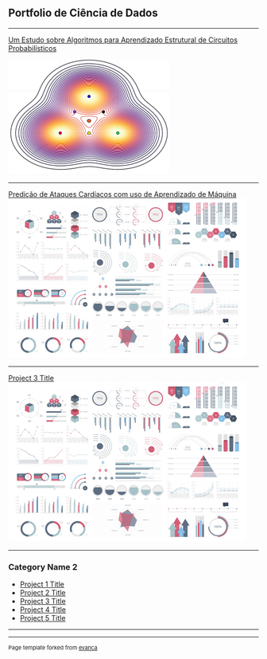 ## Portfolio de Ciência de Dados

---

[Um Estudo sobre Algoritmos para Aprendizado Estrutural de Circuitos Probabilísticos](/probabilistic_circuits.md)

  <img src="images/trigaussiana.png?raw=true"/>

---
[Predição de Ataques Cardíacos com uso de Aprendizado de Máquina](/heart_analysis.md)
  <img src="images/dummy_thumbnail.jpg?raw=true"/>

---
[Project 3 Title](http://example.com/)
  <img src="images/dummy_thumbnail.jpg?raw=true"/>

---

### Category Name 2

- [Project 1 Title](http://example.com/)
- [Project 2 Title](http://example.com/)
- [Project 3 Title](http://example.com/)
- [Project 4 Title](http://example.com/)
- [Project 5 Title](http://example.com/)

---




---
<p style="font-size:11px">Page template forked from <a href="https://github.com/evanca/quick-portfolio">evanca</a></p>
<!-- Remove above link if you don't want to attibute -->
